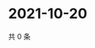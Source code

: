 # 2021-10-20

共 0 条

<!-- BEGIN WEIBO -->
<!-- 最后更新时间 Wed Oct 20 2021 10:00:09 GMT+0800 (China Standard Time) -->

<!-- END WEIBO -->
